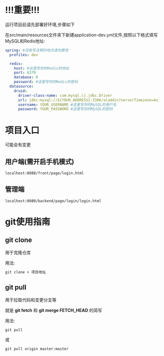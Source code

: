 # !!!重要!!!

运行项目前请先部署好环境,步骤如下

在src/main/resources文件夹下新建application-dev.yml文件,按照以下格式填写MySQL和Redis地址:

```yaml
spring: #没有写注释的地方请勿更改
  profiles: dev

  redis:
    host: #这里写你的Redis的地址
    port: 6379
    database: 0
    password: #这里写你的Redis的密码
  datasource:
    druid:
      driver-class-name: com.mysql.cj.jdbc.Driver
      url: jdbc:mysql://${YOUR_ADDRESS}:3306/aladdin?serverTimezone=Asia/Shanghai&useUnicode=true&characterEncoding=utf-8&zeroDateTimeBehavior=convertToNull&useSSL=false&allowPublicKeyRetrieval=true #这里写你MySQL的驱动,请先把${YOUR_ADDRESS}更改为你自己的MySQL数据库地址
      username: YOUR_USERNAME #这里写你的MySQL的用户名
      password: YOUR_PASSWORD #这里写你的MySQL的密码

```

# 项目入口

可能会有变更

## 用户端(需开启手机模式)

```http
localhost:8080/front/page/login.html
```

## 管理端

```http
localhost:8080/backend/page/login/login.html
```

# git使用指南

## git clone

用于克隆仓库

用法:

```cmd
git clone + 项目地址
```

## git pull

用于拉取代码和变更分支等

就是 **git fetch** 和 **git merge FETCH_HEAD** 的简写

用法:

```cmd
git pull
```

或

```cmd
git pull origin master:master
```

